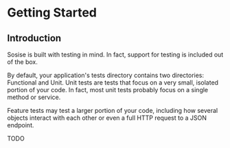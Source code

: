 # Getting Started
## Introduction
Sosise is built with testing in mind. In fact, support for testing is included out of the box.

By default, your application's tests directory contains two directories: Functional and Unit. Unit tests are tests that focus on a very small, isolated portion of your code. In fact, most unit tests probably focus on a single method or service.

Feature tests may test a larger portion of your code, including how several objects interact with each other or even a full HTTP request to a JSON endpoint.

TODO